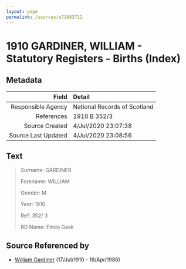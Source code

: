 ```yaml
---
layout: page
permalink: /sources/s71683712
---
```


# 1910 GARDINER, WILLIAM - Statutory Registers - Births (Index)

## Metadata

Field | Detail
---:|:---
Responsible Agency | National Records of Scotland
References | 1910 B 352/3
Source Created | 4/Jul/2020 23:07:38
Source Last Updated | 4/Jul/2020 23:08:56

## Text

> Surname: GARDINER
>
> Forename: WILLIAM
>
> Gender: M
>
> Year: 1910
>
> Ref: 352/ 3
>
> RD Name: Findo Gask
>

## Source Referenced by

* [William Gardiner](../people/@29232511@-william-gardiner-b1910-7-17-d1986-4-18.md) (17/Jul/1910 - 18/Apr/1986)
